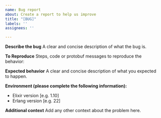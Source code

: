 ```yaml
---
name: Bug report
about: Create a report to help us improve
title: "[BUG]"
labels: ''
assignees: ''

---
```


**Describe the bug**
A clear and concise description of what the bug is.

**To Reproduce**
Steps, code or protobuf messages to reproduce the behavior:

**Expected behavior**
A clear and concise description of what you expected to happen.

**Environment (please complete the following information):**
 - Elixir version [e.g. 1.10]
 - Erlang version [e.g. 22]

**Additional context**
Add any other context about the problem here.
